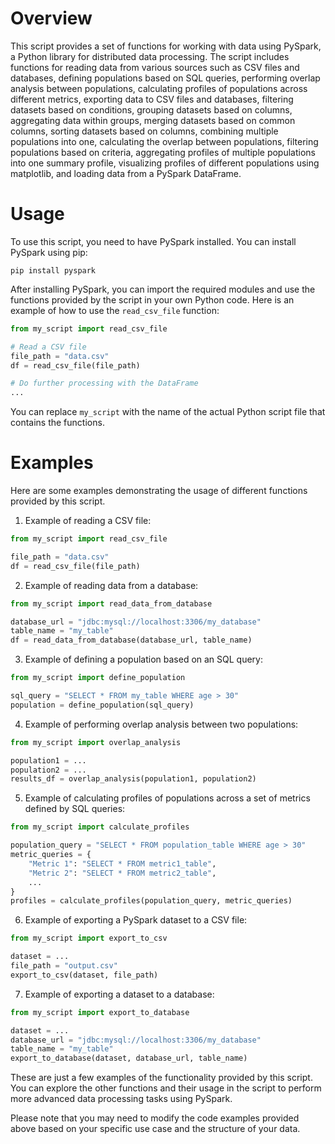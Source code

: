 # Overview

This script provides a set of functions for working with data using PySpark, a Python library for distributed data processing. The script includes functions for reading data from various sources such as CSV files and databases, defining populations based on SQL queries, performing overlap analysis between populations, calculating profiles of populations across different metrics, exporting data to CSV files and databases, filtering datasets based on conditions, grouping datasets based on columns, aggregating data within groups, merging datasets based on common columns, sorting datasets based on columns, combining multiple populations into one, calculating the overlap between populations, filtering populations based on criteria, aggregating profiles of multiple populations into one summary profile, visualizing profiles of different populations using matplotlib, and loading data from a PySpark DataFrame.

# Usage

To use this script, you need to have PySpark installed. You can install PySpark using pip:

```
pip install pyspark
```

After installing PySpark, you can import the required modules and use the functions provided by the script in your own Python code. Here is an example of how to use the `read_csv_file` function:

```python
from my_script import read_csv_file

# Read a CSV file
file_path = "data.csv"
df = read_csv_file(file_path)

# Do further processing with the DataFrame
...
```

You can replace `my_script` with the name of the actual Python script file that contains the functions.

# Examples

Here are some examples demonstrating the usage of different functions provided by this script.

1. Example of reading a CSV file:

```python
from my_script import read_csv_file

file_path = "data.csv"
df = read_csv_file(file_path)
```

2. Example of reading data from a database:

```python
from my_script import read_data_from_database

database_url = "jdbc:mysql://localhost:3306/my_database"
table_name = "my_table"
df = read_data_from_database(database_url, table_name)
```

3. Example of defining a population based on an SQL query:

```python
from my_script import define_population

sql_query = "SELECT * FROM my_table WHERE age > 30"
population = define_population(sql_query)
```

4. Example of performing overlap analysis between two populations:

```python
from my_script import overlap_analysis

population1 = ...
population2 = ...
results_df = overlap_analysis(population1, population2)
```

5. Example of calculating profiles of populations across a set of metrics defined by SQL queries:

```python
from my_script import calculate_profiles

population_query = "SELECT * FROM population_table WHERE age > 30"
metric_queries = {
    "Metric 1": "SELECT * FROM metric1_table",
    "Metric 2": "SELECT * FROM metric2_table",
    ...
}
profiles = calculate_profiles(population_query, metric_queries)
```

6. Example of exporting a PySpark dataset to a CSV file:

```python
from my_script import export_to_csv

dataset = ...
file_path = "output.csv"
export_to_csv(dataset, file_path)
```

7. Example of exporting a dataset to a database:

```python
from my_script import export_to_database

dataset = ...
database_url = "jdbc:mysql://localhost:3306/my_database"
table_name = "my_table"
export_to_database(dataset, database_url, table_name)
```

These are just a few examples of the functionality provided by this script. You can explore the other functions and their usage in the script to perform more advanced data processing tasks using PySpark.

Please note that you may need to modify the code examples provided above based on your specific use case and the structure of your data.